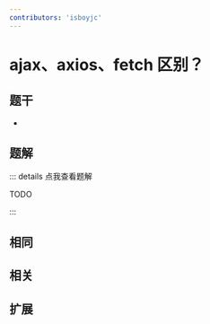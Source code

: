 ```yaml
---
contributors: 'isboyjc'
---
```


# ajax、axios、fetch 区别？


## 题干

- 



## 题解

::: details 点我查看题解

  TODO

:::



## 相同


## 相关


## 扩展

